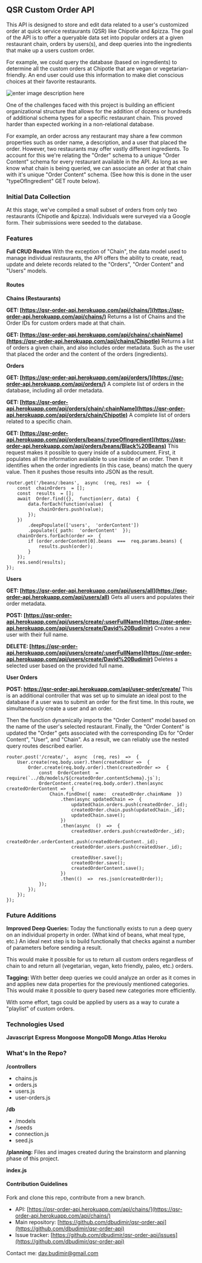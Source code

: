 ## QSR Custom Order API

This API is designed to store and edit data related to a user's customized order at quick service restaurants (QSR) like Chipotle and &pizza. The goal of the API is to offer a queryable data set into popular orders at a given restaurant chain, orders by users(s), and deep queries into the ingredients that make up a users custom order.

For example, we could query the database (based on ingredients) to determine all the custom orders at Chipotle that are vegan or vegetarian-friendly. An end user could use this information to make diet conscious choices at their favorite restaurants.

![enter image description here](https://www.budimir.dev/header-image.png)

One of the challenges faced with this project is building an efficient organizational structure that allows for the addition of dozens or hundreds of additional schema types for a specific restaurant chain. This proved harder than expected working in a non-relational database.

For example, an order across any restaurant may share a few common properties such as order name, a description, and a user that placed the order. However, two restaurants may offer vastly different ingredients. To account for this we're relating the "Order" schema to a unique "Order Content" schema for every restaurant available in the API. As long as we know what chain is being queried, we can associate an order at that chain with it's unique "Order Content" schema. (See how this is done in the user "typeOfIngredient" GET route below).

### **Initial Data Collection**

At this stage, we've compiled a small subset of orders from only two restaurants (Chipotle and &pizza). Individuals were surveyed via a Google form. Their submissions were seeded to the database.

### **Features**

**Full CRUD Routes**
With the exception of "Chain", the data model used to manage individual restaurants, the API offers the ability to create, read, update and delete records related to the "Orders", "Order Content" and "Users" models.

#### **Routes**

**Chains (Restaurants)**

**GET: [https://qsr-order-api.herokuapp.com/api/chains/](https://qsr-order-api.herokuapp.com/api/chains/)**
Returns a list of Chains and the Order IDs for custom orders made at that chain.

**GET: [https://qsr-order-api.herokuapp.com/api/chains/:chainName](https://qsr-order-api.herokuapp.com/api/chains/Chipotle)**
Returns a list of orders a given chain, and also includes order metadata. Such as the user that placed the order and the content of the orders (ingredients).

**Orders**

**GET: [https://qsr-order-api.herokuapp.com/api/orders/](https://qsr-order-api.herokuapp.com/api/orders/)**
A complete list of orders in the database, including all order metadata.

**GET: [https://qsr-order-api.herokuapp.com/api/orders/chain/:chainName](https://qsr-order-api.herokuapp.com/api/orders/chain/Chipotle)**
A complete list of orders related to a specific chain.

**GET: [https://qsr-order-api.herokuapp.com/api/orders/beans/:typeOfIngredient](https://qsr-order-api.herokuapp.com/api/orders/beans/Black%20Beans)**
This request makes it possible to query inside of a subdocument. First, it populates all the information available to use inside of an order. Then it identifies when the order ingredients (in this case, beans) match the query value. Then it pushes those results into JSON as the result.

```
router.get('/beans/:beans',  async  (req, res)  =>  {
	const  chainOrders  = [];
	const  results  = [];
	await  Order.find({},  function(err, data)  {
		data.forEach(function(value)  {
			chainOrders.push(value);
		});
	})
		.deepPopulate(['users',  'orderContent'])
		.populate({ path:  'orderContent'  });
	chainOrders.forEach(order =>  {
		if (order.orderContent[0].beans  ===  req.params.beans) {
			results.push(order);
		}
	});
	res.send(results);
});
```

**Users**

**GET: [https://qsr-order-api.herokuapp.com/api/users/all](https://qsr-order-api.herokuapp.com/api/users/all)**
Gets all users and populates their order metadata.

**POST: [https://qsr-order-api.herokuapp.com/api/users/create/:userFullName](https://qsr-order-api.herokuapp.com/api/users/create/David%20Budimir)**
Creates a new user with their full name.

**DELETE: [https://qsr-order-api.herokuapp.com/api/users/create/:userFullName](https://qsr-order-api.herokuapp.com/api/users/create/David%20Budimir)**
Deletes a selected user based on the provided full name.

**User Orders**

**POST: https://qsr-order-api.herokuapp.com/api/user-order/create/**
This is an additional controller that was set up to simulate an ideal post to the database if a user was to submit an order for the first time. In this route, we simultaneously create a user and an order.

Then the function dynamically imports the "Order Content" model based on the name of the user's selected restaurant. Finally, the "Order Content" is updated the "Order" gets associated with the corresponding IDs for "Order Content", "User", and "Chain". As a result, we can reliably use the nested query routes described earlier.

```
router.post('/create/',  async  (req, res)  =>  {
	User.create(req.body.user).then(createdUser =>  {
		Order.create(req.body.order).then(createdOrder =>  {
			const  OrderContent  =  require(`../db/models/${createdOrder.contentSchema}.js`);
			OrderContent.create(req.body.order).then(async createdOrderContent =>  {
				Chain.findOne({ name:  createdOrder.chainName  })
					.then(async updatedChain =>  {
						updatedChain.orders.push(createdOrder._id);
						createdOrder.chain.push(updatedChain._id);
						updatedChain.save();
					})
					.then(async  ()  =>  {
						createdUser.orders.push(createdOrder._id);
						createdOrder.orderContent.push(createdOrderContent._id);
						createdOrder.users.push(createdUser._id);

						createdUser.save();
						createdOrder.save();
						createdOrderContent.save();
					})
					.then(()  =>  res.json(createdOrder));
			});
		});
	});
});
```

### **Future Additions**

**Improved Deep Queries:**
Today the functionally exists to run a deep query on an individual property in order. (What kind of beans, what meal type, etc.) An ideal next step is to build functionally that checks against a number of parameters before sending a result.

This would make it possible for us to return all custom orders regardless of chain to and return all (vegetarian, vegan, keto friendly, paleo, etc.) orders.

**Tagging:**
With better deep queries we could analyze an order as it comes in and applies new data properties for the previously mentioned categories. This would make it possible to query based new categories more efficiently.

With some effort, tags could be applied by users as a way to curate a "playlist" of custom orders.

### **Technologies Used**

**Javascript**
**Express**
**Mongoose**
**MongoDB**
**Mongo.Atlas**
**Heroku**

### **What's In the Repo?**

**/controllers**

-  chains.js
-  orders.js
-  users.js
-  user-orders.js

**/db**

-  /models
-  /seeds
-  connection.js
-  seed.js

**/planning:** Files and images created during the brainstorm and planning phase of this project.

**index.js**

#### Contribution Guidelines

Fork and clone this repo, contribute from a new branch.

-  API: [https://qsr-order-api.herokuapp.com/api/chains/](https://qsr-order-api.herokuapp.com/api/chains/)
-  Main repository: [https://github.com/dbudimir/qsr-order-api](https://github.com/dbudimir/qsr-order-api)
-  Issue tracker: [https://github.com/dbudimir/qsr-order-api/issues](https://github.com/dbudimir/qsr-order-api)

Contact me: [dav.budimir@gmail.com](mailto:dav.budimir@gmail.com)
